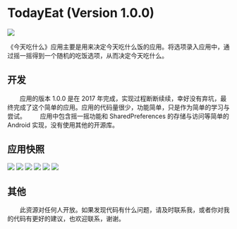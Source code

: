 # TodayEat (Version 1.0.0)
![](https://github.com/ZhangMiao147/TodayEat/blob/master/README_image/icon.png)

《今天吃什么》应用主要是用来决定今天吃什么饭的应用。将选项录入应用中，通过摇一摇得到一个随机的吃饭选项，从而决定今天吃什么。

## 开发
　　应用的版本 1.0.0 是在 2017 年完成，实现过程断断续续，幸好没有弃坑，最终完成了这个简单的应用。应用的代码量很少，功能简单，只是作为简单的学习与尝试。
　　应用中包含摇一摇功能和 SharedPreferences 的存储与访问等简单的 Android 实现，没有使用其他的开源库。

## 应用快照
![](https://github.com/ZhangMiao147/TodayEat/blob/master/README_image/welcome.png)
![](https://github.com/ZhangMiao147/TodayEat/blob/master/README_image/add.png)
![](https://github.com/ZhangMiao147/TodayEat/blob/master/README_image/list.png)
![](https://github.com/ZhangMiao147/TodayEat/blob/master/README_image、delete.png)
![](https://github.com/ZhangMiao147/TodayEat/blob/master/README_image/shake.png)
![](https://github.com/ZhangMiao147/TodayEat/blob/master/README_image/result.png)

## 其他
　　此资源对任何人开放。如果发现代码有什么问题，请及时联系我，或者你对我的代码有更好的建议，也欢迎联系，谢谢。
